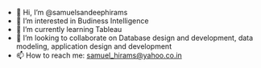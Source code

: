 - 👋 Hi, I’m @samuelsandeephirams
- 👀 I’m interested in Budiness Intelligence
- 🌱 I’m currently learning Tableau
- 💞️ I’m looking to collaborate on Database design and development, data modeling, application design and development
- 📫 How to reach me: samuel_hirams@yahoo.co.in 

<!---
samuelsandeephirams/samuelsandeephirams is a ✨ special ✨ repository because its `README.md` (this file) appears on your GitHub profile.
You can click the Preview link to take a look at your changes.
--->
